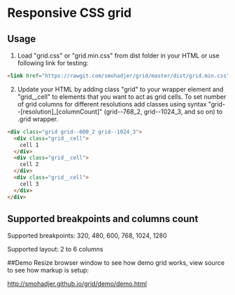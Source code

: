 Responsive CSS grid
====

## Usage
1. Load "grid.css" or "grid.min.css" from dist folder in your HTML or use following link for testing: 

  ```html
  <link href="https://rawgit.com/smohadjer/grid/master/dist/grid.min.css" />
  ```
2. Update your HTML by adding class "grid" to your wrapper element and "grid__cell" to elements that you want to act as grid cells. To set number of grid columns for different resolutions add classes using syntax "grid--[resolution]_[columnCount]" (grid--768_2, grid--1024_3, and so on) to .grid wrapper. 

  ```html
  <div class="grid grid--600_2 grid--1024_3">
    <div class="grid__cell">
      cell 1
    </div>
    <div class="grid__cell">
      cell 2
    </div>  
    <div class="grid__cell">
      cell 3
    </div>
  </div>
  ```

## Supported breakpoints and columns count
Supported breakpoints: 320, 480, 600, 768, 1024, 1280

Supported layout: 2 to 6 columns

##Demo
Resize browser window to see how demo grid works, view source to see how markup is setup:

http://smohadjer.github.io/grid/demo/demo.html
